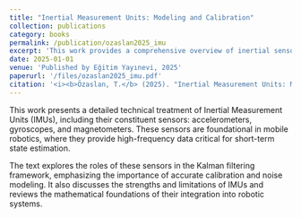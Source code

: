 ```yaml
---
title: "Inertial Measurement Units: Modeling and Calibration"
collection: publications
category: books
permalink: /publication/ozaslan2025_imu
excerpt: 'This work provides a comprehensive overview of inertial sensors used in robotics, detailing the structure, calibration, and mathematical modeling of accelerometers, gyroscopes, and magnetometers for state estimation.'
date: 2025-01-01
venue: 'Published by Eğitim Yayınevi, 2025'
paperurl: '/files/ozaslan2025_imu.pdf'
citation: '<i><b>Özaslan, T.</b> (2025). "Inertial Measurement Units: Modeling and Calibration." Eğitim Yayınevi.</i>'
---
```

This work presents a detailed technical treatment of Inertial Measurement Units (IMUs), including their constituent sensors: accelerometers, gyroscopes, and magnetometers. These sensors are foundational in mobile robotics, where they provide high-frequency data critical for short-term state estimation.

The text explores the roles of these sensors in the Kalman filtering framework, emphasizing the importance of accurate calibration and noise modeling. It also discusses the strengths and limitations of IMUs and reviews the mathematical foundations of their integration into robotic systems.
